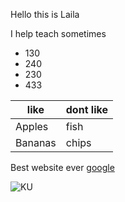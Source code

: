 Hello this is Laila

I help teach sometimes 

* 130
* 240
* 230
* 433

| like         | dont like |
|--------------|-----------|
|  Apples      | fish      | 
| Bananas      | chips     | 

Best website ever [google](www.google.com)

![KU](https://marafiegroup.com/images/Kuwait-University1.jpg)